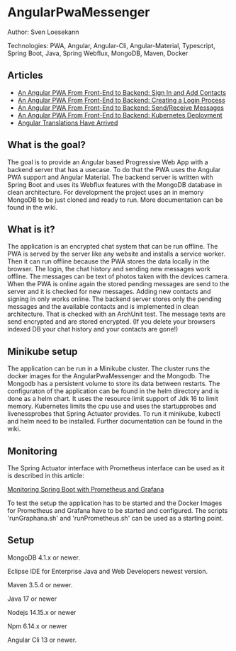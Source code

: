 # AngularPwaMessenger

Author: Sven Loesekann

Technologies: PWA, Angular, Angular-Cli, Angular-Material, Typescript, Spring Boot, Java, Spring Webflux, MongoDB, Maven, Docker

## Articles
* [An Angular PWA From Front-End to Backend: Sign In and Add Contacts](https://angular2guy.wordpress.com/2021/07/31/an-angular-pwa-from-front-end-to-backend-sign-in-and-add-contacts/)
* [An Angular PWA From Front-End to Backend: Creating a Login Process](https://angular2guy.wordpress.com/2021/07/31/an-angular-pwa-from-front-end-to-backend-creating-a-login-process/)
* [An Angular PWA From Front-End to Backend: Send/Receive Messages](https://angular2guy.wordpress.com/2021/07/31/an-angular-pwa-from-front-end-to-backend-send-receive-messages/)
* [An Angular PWA From Front-End to Backend: Kubernetes Deployment](https://angular2guy.wordpress.com/2021/07/31/an-angular-pwa-from-front-end-to-backend-kubernetes-deployment/)
* [Angular Translations Have Arrived](https://angular2guy.wordpress.com/2021/07/31/angular-translations-have-arrived/)

## What is the goal?

The goal is to provide an Angular based Progressive Web App with a backend server that has a usecase. To do that the PWA uses the Angular PWA support and Angular Material. The backend server is written with Spring Boot and uses its Webflux features with the MongoDB database in clean architecture. For development the project uses an in memory MongoDB to be just cloned and ready to run. More documentation can be found in the wiki.

## What is it?

The application is an encrypted chat system that can be run offline. The PWA is served by the server like any website and installs a service worker. Then it can run offline because the PWA stores the data locally in the browser. The login, the chat history and sending new messages work offline. The messages can be text of photos taken with the devices camera. When the PWA is online again the stored pending messages are send to the server and it is checked for new messages. Adding new contacts and signing in only works online. The backend server stores only the pending messages and the available contacts and is implemented in clean architecture. That is checked with an ArchUnit test. The message texts are send encrypted and are stored encrypted. (If you delete your browsers indexed DB your chat history and your contacts are gone!) 

## Minikube setup

The application can be run in a Minikube cluster. The cluster runs the docker images for the AngularPwaMessenger and the Mongodb. The Mongodb has a persistent volume to store its data between restarts. The configuraton of the application can be found in the helm directory and is done as a helm chart. It uses the resource limit support of Jdk 16 to limit memory. Kubernetes limits the cpu use and uses the startupprobes and livenessprobes that Spring Actuator provides. To run it minikube, kubectl and helm need to be installed. Further documentation can be found in the wiki.

## Monitoring
The Spring Actuator interface with Prometheus interface can be used as it is described in this article: 

[Monitoring Spring Boot with Prometheus and Grafana](https://ordina-jworks.github.io/monitoring/2020/11/16/monitoring-spring-prometheus-grafana.html)

To test the setup the application has to be started and the Docker Images for Prometheus and Grafana have to be started and configured. The scripts 'runGraphana.sh' and 'runPrometheus.sh' can be used as a starting point.

## Setup

MongoDB 4.1.x or newer.

Eclipse IDE for Enterprise Java and Web Developers newest version.

Maven 3.5.4 or newer.

Java 17 or newer

Nodejs 14.15.x or newer

Npm 6.14.x or newer

Angular Cli 13 or newer.
